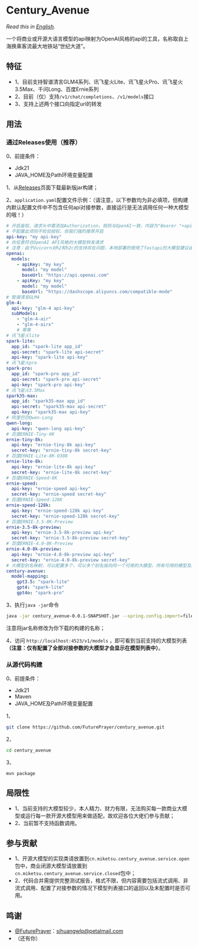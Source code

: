 # **Century_Avenue**

*Read this in [English](README_en.md).*

一个将商业或开源大语言模型的api映射为OpenAI风格的api的工具，名称取自上海换乘客流最大地铁站“世纪大道”。

## **特征**
- 1、目前支持智谱清言GLM4系列、讯飞星火Lite、讯飞星火Pro、讯飞星火3.5Max、千问Long、百度Ernie系列
- 2、目前（仅）支持`/v1/chat/completions`、`/v1/models`接口
- 3、支持上述两个接口向指定url的转发

## **用法**
### 通过Releases使用（推荐）
0、前提条件：
- Jdk21
- JAVA_HOME及Path环境变量配置

1、从[Releases](https://github.com/FuturePrayer/century_avenue/releases)页面下载最新版jar构建；

2、`application.yaml`配置文件示例：（请注意，以下参数均为非必填项，但构建内默认配置文件中不包含任何api对接参数，直接运行是无法调用任何一种大模型的哦！）

```yaml
# 开启鉴权，请求头中需添加Authorization，规则与OpenAI一致，内容为"Bearer "+api-key
# 不配置此项则不检验授权，但我们强烈推荐开启
api-key: "my api-key"
# 向任意符合OpenAI API风格的大模型转发请求
# 注意：由于Uvicorn对h2和h2c的支持存在问题，本地部署的使用了fastapi的大模型建议通过Hypercorn运行，否则可能导致非流式请求报错
openai:
  models:
    - apiKey: "my key"
      model: "my model"
      baseUrl: "https://api.openai.com"
    - apiKey: "my key"
      model: "my model"
      baseUrl: "https://dashscope.aliyuncs.com/compatible-mode"
# 智谱清言GLM4
glm-4:
  api-key: "glm-4 api-key"
  subModels:
    - "glm-4-air"
    - "glm-4-airx"
    # 等等
# 讯飞星火lite
spark-lite:
  app_id: "spark-lite app_id"
  api-secret: "spark-lite api-secret"
  api-key: "spark-lite api-key"
# 讯飞星火pro
spark-pro:
  app_id: "spark-pro app_id"
  api-secret: "spark-pro api-secret"
  api-key: "spark-pro api-key"
# 讯飞星火3.5Max
spark35-max:
  app_id: "spark35-max app_id"
  api-secret: "spark35-max api-secret"
  api-key: "spark35-max api-key"
# 阿里巴巴Qwen-Long
qwen-long:
  api-key: "qwen-long api-key"
# 百度ERNIE-Tiny-8K
ernie-tiny-8k:
  api-key: "ernie-tiny-8k api-key"
  secret-key: "ernie-tiny-8k secret-key"
# 百度ERNIE-Lite-8K-0308
ernie-lite-8k:
  api-key: "ernie-lite-8k api-key"
  secret-key: "ernie-lite-8k secret-key"
# 百度ERNIE-Speed-8K
ernie-speed:
  api-key: "ernie-speed api-key"
  secret-key: "ernie-speed secret-key"
# 百度ERNIE-Speed-128K
ernie-speed-128k:
  api-key: "ernie-speed-128k api-key"
  secret-key: "ernie-speed-128k secret-key"
# 百度ERNIE-3.5-8K-Preview
ernie-3.5-8k-preview:
  api-key: "ernie-3.5-8k-preview api-key"
  secret-key: "ernie-3.5-8k-preview secret-key"
# 百度ERNIE-4.0-8K-Preview
ernie-4.0-8k-preview:
  api-key: "ernie-4.0-8k-preview api-key"
  secret-key: "ernie-4.0-8k-preview secret-key"
# 大模型别名映射，可以配置多个，可以多个别名指向同一个可用的大模型，所有可用的模型及其对应的别名都会显示在/v1/models中
century-avenue:
  model-mapping:
    gpt3.5: "spark-lite"
    gpt4: "spark-lite"
    gpt4o: "spark-pro"

```

3、执行`java -jar`命令
```bash
java -jar century_avenue-0.0.1-SNAPSHOT.jar --spring.config.import=file:/path/to/application.yaml

```
注意将jar名称修改为你下载的构建的名称；

4、访问 `http://localhost:4523/v1/models` ，即可看到当前支持的大模型列表 **（注意：仅有配置了全部对接参数的大模型才会显示在模型列表中）**。

### 从源代码构建
0、前提条件：
- Jdk21
- Maven
- JAVA_HOME及Path环境变量配置

1、
```bash
git clone https://github.com/FuturePrayer/century_avenue.git
```
2、
```bash
cd century_avenue
```
3、
```
mvn package
```

## **局限性**
- 1、当前支持的大模型较少，本人精力、财力有限，无法购买每一款商业大模型或运行每一款开源大模型用来做适配，故欢迎各位大佬们参与贡献；
- 2、当前暂不支持函数调用。

## **参与贡献**
- 1、开源大模型的实现类请放置到`cn.miketsu.century_avenue.service.open`包中，商业闭源大模型请放置到`cn.miketsu.century_avenue.service.closed`包中；
- 2、代码合并需提供完整测试报告，格式不限，但内容需要包括流式调用、非流式调用、配置了对接参数的情况下模型列表接口的返回以及未配置时是否可用。

## **鸣谢**
- [@FuturePrayer](https://github.com/FuturePrayer)：sihuangwlp@petalmail.com
- （还有你）
